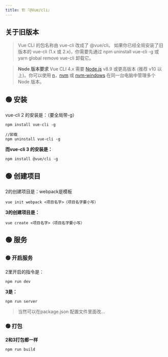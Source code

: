 ```yaml
---
title: 🏗️『@Vue/cli』
---
```


## **关于旧版本**
> Vue CLI 的包名称由 vue-cli 改成了 @vue/cli。 如果你已经全局安装了旧版本的 vue-cli (1.x 或 2.x)，你需要先通过 npm uninstall vue-cli -g 或 yarn global remove vue-cli 卸载它。

> **Node 版本要求**
> Vue CLI 4.x 需要 [Node.js](https://nodejs.org/) v8.9 或更高版本 (推荐 v10 以上)。你可以使用 [n](https://github.com/tj/n)，[nvm](https://github.com/creationix/nvm) 或 [nvm-windows](https://github.com/coreybutler/nvm-windows) 在同一台电脑中管理多个 Node 版本。

## 🟢 安装

vue-cli 2 的安装是：（要全局带-g）
```shell
npm install vue-cli -g

//卸载
npm uninstall vue-cli -g
```
**而vue-cli 3 的安装是：**
```shell
npm install @vue/cli -g
```

## 🟢 创建项目
2的创建项目是：webpack是模板
```shell
vue init webpack <项目名字>（项目名字要小写）
```
**3的创建项目是：**
```shell
vue create <项目名字>（项目名字要小写）
```
## 🟢 服务
### 🟢 开启服务

2里开启的指令是：
```shell
npm run dev
```
**3是：**
```shell
npm run server
```
> 当然可以在package.json 配置文件里面改...

### 🟢 打包
**2和3打包都一样**
```shell
npm run build
```